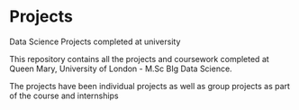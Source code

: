 # Projects
Data Science Projects completed at university

This repository contains all the projects and coursework completed at Queen Mary, University of London - M.Sc BIg Data Science.

The projects have been individual projects as well as group projects as part of the course and internships
